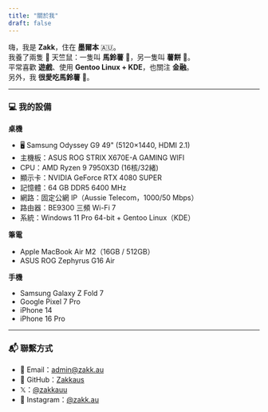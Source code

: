 ```yaml
---
title: "關於我"
draft: false
---
```


嗨，我是 **Zakk**，住在 **墨爾本** 🇦🇺。  
我養了兩隻 🐹 天竺鼠：一隻叫 **馬鈴薯** 🥔，另一隻叫 **薯餅** 🥔。  
平常喜歡 **遊戲**、使用 **Gentoo Linux + KDE**，也關注 **金融**。  
另外，我 **很愛吃馬鈴薯** 🥔。

---

### 💻 我的設備

**桌機**  
- 🖥️ Samsung Odyssey G9 49" (5120×1440, HDMI 2.1)  
- 主機板：ASUS ROG STRIX X670E-A GAMING WIFI  
- CPU：AMD Ryzen 9 7950X3D (16核/32緒)  
- 顯示卡：NVIDIA GeForce RTX 4080 SUPER  
- 記憶體：64 GB DDR5 6400 MHz  
- 網路：固定公網 IP（Aussie Telecom，1000/50 Mbps）  
- 路由器：BE9300 三頻 Wi-Fi 7  
- 系統：Windows 11 Pro 64-bit + Gentoo Linux（KDE）

**筆電**  
- Apple MacBook Air M2（16GB / 512GB）  
- ASUS ROG Zephyrus G16 Air  

**手機**  
- Samsung Galaxy Z Fold 7  
- Google Pixel 7 Pro  
- iPhone 14  
- iPhone 16 Pro  

---

### 📬 聯繫方式
- 📧 Email：[admin@zakk.au](mailto:admin@zakk.au)  
- 🐙 GitHub：[Zakkaus](https://github.com/Zakkaus)  
- 𝕏：[@zakkauu](https://x.com/zakkauu)  
- 📸 Instagram：[@zakk.au](https://www.instagram.com/zakk.au/)  
